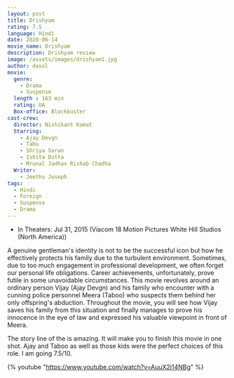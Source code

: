 ```yaml
---
layout: post
title: Drishyam
rating: 7.5
language: Hindi
date: 2020-06-14
movie_name: Drishyam
description: Drishyam review
image: /assets/images/drishyam1.jpg
author: dasol
movie:
  genre: 
    - Drama
    - Suspense
  length : 163 min
  rating: UA
  Box-office: Blockbuster
cast-crew:
  director: Nishikant Kamat
  Starring: 
    - Ajay Devgn
    - Tabu
    - Shriya Saran
    - Ishita Dutta
    - Mrunal Jadhav Rishab Chadha
  Writer: 
    - Jeethu Joseph
tags:
  - Hindi
  - Foreign
  - Suspense
  - Drama
---
```

- In Theaters: Jul 31, 2015 (Viacom 18 Motion Pictures
  White Hill Studios (North America))

A genuine gentleman's identity is not to be the successful icon but how he effectively protects his family due to the turbulent environment. Sometimes, due to too much engagement in professional development, we often forget our personal life obligations. Career achievements, unfortunately, prove futile in some unavoidable circumstances. This movie revolves around an ordinary person Vijay (Ajay Devgn) and his family who encounter with a cunning police personnel Meera (Taboo) who suspects them behind her only offspring's abduction. Throughout the movie, you will see how Vijay saves his family from this situation and finally manages to prove his innocence in the eye of law and expressed his valuable viewpoint in front of Meera. 

The story line of the is amazing. It will make you to finish this movie in one shot. Ajay and Taboo as well as those kids were the perfect choices of this role. I am going 7.5/10.

{% youtube "https://www.youtube.com/watch?v=AuuX2j14NBg" %}